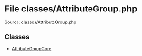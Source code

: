File classes/AttributeGroup.php
=========
Source: [classes/AttributeGroup.php](https://github.com/PrestaShop/PrestaShop/blob/1.6.1.1/classes/AttributeGroup.php)


Classes
-------

* [AttributeGroupCore](class.AttributeGroupCore.md)

